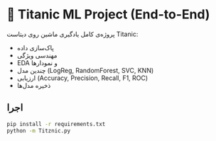 # 🚢 Titanic ML Project (End-to-End)


پروژه‌ی کامل یادگیری ماشین روی دیتاست Titanic:
- پاک‌سازی داده
- مهندسی ویژگی
- EDA و نمودارها
- چندین مدل (LogReg, RandomForest, SVC, KNN)
- ارزیابی (Accuracy, Precision, Recall, F1, ROC)
- ذخیره مدل‌ها


## اجرا
```bash
pip install -r requirements.txt
python -m Titznic.py